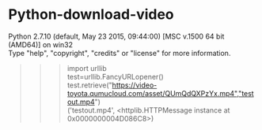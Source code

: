 # Python-download-video  

Python 2.7.10 (default, May 23 2015, 09:44:00) [MSC v.1500 64 bit (AMD64)] on win32  
Type "help", "copyright", "credits" or "license" for more information.  

>>> import urllib  
>>> test=urllib.FancyURLopener()  
>>> test.retrieve("https://video-toyota.qumucloud.com/asset/QUmQdQXPzYx.mp4","testout.mp4")  
('testout.mp4', <httplib.HTTPMessage instance at 0x0000000004D086C8>)  

